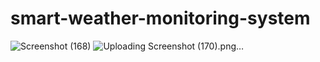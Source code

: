 # smart-weather-monitoring-system
![Screenshot (168)](https://github.com/NandhiniKuruba/smart-weather-monitoring-system/assets/139787312/098e27a4-adc1-4a8b-a64f-58c194684bcf)
![Uploading Screenshot (170).png…]()



